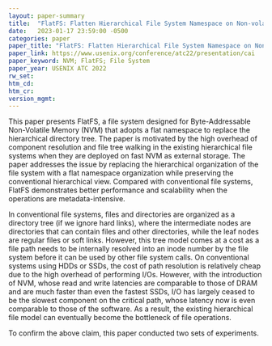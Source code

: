 ```yaml
---
layout: paper-summary
title:  "FlatFS: Flatten Hierarchical File System Namespace on Non-volatile Memories"
date:   2023-01-17 23:59:00 -0500
categories: paper
paper_title: "FlatFS: Flatten Hierarchical File System Namespace on Non-volatile Memories"
paper_link: https://www.usenix.org/conference/atc22/presentation/cai
paper_keyword: NVM; FlatFS; File System
paper_year: USENIX ATC 2022
rw_set:
htm_cd:
htm_cr:
version_mgmt:
---
```


This paper presents FlatFS, a file system designed for Byte-Addressable Non-Volatile Memory (NVM) that adopts 
a flat namespace to replace the hierarchical directory tree. The paper is motivated by the high overhead of component
resolution and file tree walking in the existing hierarchical file systems when they are deployed on fast NVM as 
external storage. The paper addresses the issue by replacing the hierarchical organization of the file system with
a flat namespace organization while preserving the conventional hierarchical view. Compared with conventional
file systems, FlatFS demonstrates better performance and scalability when the operations are metadata-intensive.

In conventional file systems, files and directories are organized as a directory tree (if we ignore hard links), 
where the intermediate nodes are directories that can contain files and other directories, while the leaf nodes
are regular files or soft links. However, this tree model comes at a cost as a file path needs to be internally 
resolved into an inode number by the file system before it can be used by other file system calls. On conventional
systems using HDDs or SSDs, the cost of path resolution is relatively cheap due to the high overhead of performing 
I/Os. However, with the introduction of NVM, whose read and write latencies are comparable to those of DRAM and 
are much faster than even the fastest SSDs, I/O has largely ceased to be the slowest component on the critical path,
whose latency now is even comparable to those of the software. As a result, the existing hierarchical file model
can eventually become the bottleneck of file operations. 

To confirm the above claim, this paper conducted two sets of experiments. 
